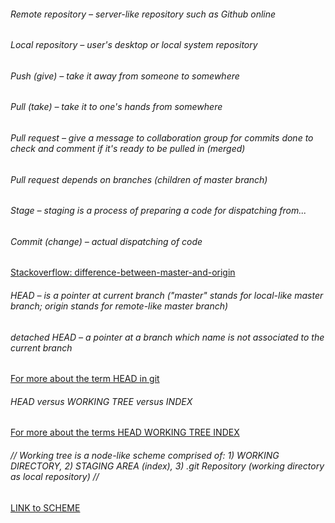 ###### Remote repository – server-like repository such as Github online
###### Local repository – user's desktop or local system repository
###### Push (give) – take it away from someone to somewhere
###### Pull (take) – take it to one's hands from somewhere
###### Pull request – give a message to collaboration group for commits done to check and comment if it's ready to be pulled in (merged)
###### Pull request depends on branches (children of master branch)
###### Stage – staging is a process of preparing a code for dispatching from...
###### Commit (change) – actual dispatching of code
[Stackoverflow: difference-between-master-and-origin](https://stackoverflow.com/questions/18137175/in-git-what-is-the-difference-between-origin-master-vs-origin-master)
###### HEAD – is a pointer at current branch ("master" stands for local-like master branch; origin stands for remote-like master branch)
###### detached HEAD – a pointer at a branch which name is not associated to the current branch
[For more about the term HEAD in git](https://stackoverflow.com/questions/2304087/what-is-head-in-git)
###### HEAD *versus* WORKING TREE *versus* INDEX
[For more about the terms HEAD WORKING TREE INDEX](https://stackoverflow.com/questions/3689838/whats-the-difference-between-head-working-tree-and-index-in-git)
###### // Working tree is a node-like scheme comprised of: 1) WORKING DIRECTORY, 2) STAGING AREA (index), 3) .git Repository (working directory as local repository) // 
[LINK to SCHEME](https://git-scm.com/book/en/v2/images/areas.png)

